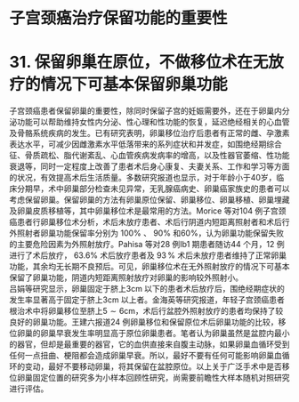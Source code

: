 # 子宫颈癌治疗保留功能的重要性  
# 31. 保留卵巢在原位，不做移位术在无放疗的情况下可基本保留卵巢功能  
子宫颈癌患者保留卵巢的重要性，除同时保留子宫的妊娠需要外，还在于卵巢内分泌功能可以帮助维持女性内分泌、性心理和性功能的恢复，延迟绝经相关的心血管及骨骼系统疾病的发生。已有研究表明，卵巢移位治疗后患者有正常的雌、孕激素表达水平，可减少因雌激素水平低落带来的系列症状和并发症，如围绝经期综合征、骨质疏松、脂代谢紊乱、心血管疾病发病率的增高，以及性器官萎缩、性功能衰退等，同时一定程度上改善了患者术后身心康复、夫妻关系、工作和学习等方面的状况，有效提高术后生活质量。多数研究报道也显示，对于年龄小于40岁，临床分期早，术中卵巢部分检查未见异常，无乳腺癌病史、卵巢癌家族史的患者可以考虑保留卵巢。保留卵巢的方法有卵巢原位保留、卵巢移位、卵巢移植、卵巢埋藏及卵巢皮质移植等，其中卵巢移位术是最常用的方法。Morice 等对104 例子宫颈癌患者行卵巢移位术分析，术后未放疗患者、术后行阴道内短距离照射者和术后行外照射者卵巢功能保留率分别为 $100\%$ 、 $90\%$ 和$60\%$，认为卵巢功能保留失败的主要危险因素为外照射放疗。Pahisa 等对28 例Ⅰb1 期患者随访44 个月，12 例进行了术后放疗， $63.6\%$ 术后放疗患者及 $93\,\%$ 术后未放疗患者维持了正常卵巢 功能，其余均无长期不良预后。可见，卵巢移位术在无外照射放疗的情况下可基本保留了卵巢功能，阴道内短距离照射放疗对卵巢的影响较外照射小。  
吕娟等研究显示，卵巢固定于脐上3cm 以下的患者术后放疗后，围绝经期症状的发生率显著高于固定于脐上3cm 以上者。金海英等研究报道，年轻子宫颈癌患者根治术中将卵巢移位至脐上$5\sim6\mathrm{cm}$，术后行盆腔外照射放疗的患者均保持了较良好的卵巢功能。王建六报道24 例卵巢移位和保留原位术后卵巢功能的比较，移位卵巢的卵巢早衰发生率明显高于原位卵巢患者。笔者认为卵巢虽然是盆腔内最小的器官，但却是最重要的器官，它的血供直接来自腹主动脉，如果卵巢血循环受到任何一点扭曲、梗阻都会造成卵巢早衰。所以，最好不要有任何可能影响卵巢血循环的变动，最好不要移动卵巢，将其保留在盆腔原位。以上关于广泛手术中是否移位卵巢固定位置的研究多为小样本回顾性研究，尚需要前瞻性大样本随机对照研究进行评估。  